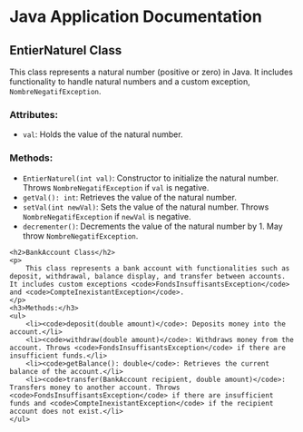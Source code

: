 <!DOCTYPE html>
<html lang="en">
<head>
    <meta charset="UTF-8">
    <meta name="viewport" content="width=device-width, initial-scale=1.0">
    <title>Java Application Documentation</title>
</head>
<body>
    <h1>Java Application Documentation</h1>
    <h2>EntierNaturel Class</h2>
    <p>
        This class represents a natural number (positive or zero) in Java. It includes functionality to handle natural numbers and a custom exception, <code>NombreNegatifException</code>.
    </p>
    <h3>Attributes:</h3>
    <ul>
        <li><code>val</code>: Holds the value of the natural number.</li>
    </ul>
    <h3>Methods:</h3>
    <ul>
        <li><code>EntierNaturel(int val)</code>: Constructor to initialize the natural number. Throws <code>NombreNegatifException</code> if <code>val</code> is negative.</li>
        <li><code>getVal(): int</code>: Retrieves the value of the natural number.</li>
        <li><code>setVal(int newVal)</code>: Sets the value of the natural number. Throws <code>NombreNegatifException</code> if <code>newVal</code> is negative.</li>
        <li><code>decrementer()</code>: Decrements the value of the natural number by 1. May throw <code>NombreNegatifException</code>.</li>
    </ul>

    <h2>BankAccount Class</h2>
    <p>
        This class represents a bank account with functionalities such as deposit, withdrawal, balance display, and transfer between accounts. It includes custom exceptions <code>FondsInsuffisantsException</code> and <code>CompteInexistantException</code>.
    </p>
    <h3>Methods:</h3>
    <ul>
        <li><code>deposit(double amount)</code>: Deposits money into the account.</li>
        <li><code>withdraw(double amount)</code>: Withdraws money from the account. Throws <code>FondsInsuffisantsException</code> if there are insufficient funds.</li>
        <li><code>getBalance(): double</code>: Retrieves the current balance of the account.</li>
        <li><code>transfer(BankAccount recipient, double amount)</code>: Transfers money to another account. Throws <code>FondsInsuffisantsException</code> if there are insufficient funds and <code>CompteInexistantException</code> if the recipient account does not exist.</li>
    </ul>
</body>
</html>
